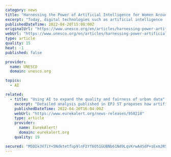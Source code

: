 ```yaml
---
category: news
title: "Harnessing the Power of Artificial Intelligence for Women Around the World"
excerpt: "Today, digital technologies such as artificial intelligence (AI) are transforming labor markets around the world and creating both challenges and opportunities for the working lives of women. Following the workforce lifecycle from recruitment to reskilling,"
publishedDateTime: 2022-04-20T15:08:00Z
originalUrl: "https://www.unesco.org/en/articles/harnessing-power-artificial-intelligence-women-around-world"
webUrl: "https://www.unesco.org/en/articles/harnessing-power-artificial-intelligence-women-around-world"
type: article
quality: 15
heat: -1
published: false

provider:
  name: UNESCO
  domain: unesco.org

topics:
  - AI

related:
  - title: "Using AI to expand the quality and fairness of urban data"
    excerpt: "Detailed analysis published in EPJ ST proposes how artificial intelligence (AI) could be used to expand the coverage, access, and fairness of data collected in cities."
    publishedDateTime: 2022-04-20T16:04:00Z
    webUrl: "https://www.eurekalert.org/news-releases/950218"
    type: article
    provider:
      name: EurekAlert!
      domain: eurekalert.org
    quality: 19

secured: "M5DIk3V7iY+5Ndktetfup9lnF2Yf6O51GUBNb61Nd9LqvKrwA4SdP+sExmJRSyuBwZ+F5kdhgJf9ht54Bm32F9WZH0TxxzEn8o/791AXKf9mfS+W+TUwc3rS94fdVskXaaIEeGFFTyX2lXuFAxld+AQsCMiYMXMJXUUM6F3ngr45XfkcnVsmZNOhyl5ZBzeY90XhBCRMqQ1/KF46uqClgFi7tvr6ch7EudA6hm0obY1lOamG1eJMKQfJVO1kKBQYbKH9ZLVGg4VoMbRQfThlh2t+P86TO2RMrtm44DkUQRCxpLFS8Vru60CD7h4nf7eEe5pbC5itEYKmc280fMTpsgSX376EiCmM9ESrNrQO2f0=;KUVnZPFsSsj7H/kJuGDrbQ=="
---
```


